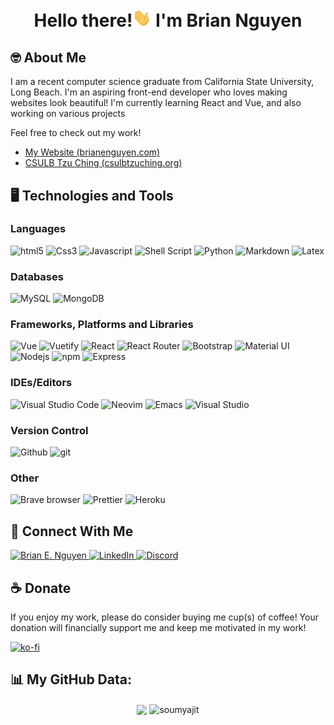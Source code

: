 <h1 align="center">Hello there!<img src="https://raw.githubusercontent.com/ABSphreak/ABSphreak/master/gifs/Hi.gif" width="30px"> I'm Brian Nguyen</h1>

## 🤓 About Me

I am a recent computer science graduate from California State University, Long Beach. I'm an aspiring front-end developer who loves making websites look beautiful! I'm currently learning React and Vue, and also working on various projects

Feel free to check out my work!

- [My Website (brianenguyen.com)](https://www.brianenguyen.com/)
- [CSULB Tzu Ching (csulbtzuching.org)](https://www.csulbtzuching.org/)

## 🖥 Technologies and Tools

### Languages

<p>
<img alt="html5" src="https://img.shields.io/badge/HTML5-E34F26?style=for-the-badge&logo=html5&logoColor=white" height="25px"/>
<img alt="Css3" src="https://img.shields.io/badge/CSS3-1572B6?style=for-the-badge&logo=css3&logoColor=white" height="25px"/>
<img alt="Javascript" src="https://img.shields.io/badge/JavaScript-323330?style=for-the-badge&logo=javascript&logoColor=F7DF1E"  height="25px"/>
<img alt="Shell Script" src="https://img.shields.io/badge/shell_script-%23121011.svg?style=for-the-badge&logo=gnu-bash&logoColor=white" height="25px"/>
<img alt="Python" src="https://img.shields.io/badge/Python-14354C?style=for-the-badge&logo=python&logoColor=white" height="25px"/>
<img alt="Markdown" src="https://img.shields.io/badge/Markdown-000000?style=for-the-badge&logo=markdown&logoColor=white"  height="25px"/>
<img alt="Latex" src="https://img.shields.io/badge/latex-%23008080.svg?style=for-the-badge&logo=latex&logoColor=white"  height="25px"/>
</p>

### Databases

<p>
<img alt="MySQL" src="https://img.shields.io/badge/mysql-%2300f.svg?style=for-the-badge&logo=mysql&logoColor=white" height="25px"/>
<img alt="MongoDB" src="https://img.shields.io/badge/MongoDB-%234ea94b.svg?style=for-the-badge&logo=mongodb&logoColor=white" height="25px"/>
</p>

### Frameworks, Platforms and Libraries

<p>
<img alt="Vue" src="https://img.shields.io/badge/vuejs-%2335495e.svg?style=for-the-badge&logo=vuedotjs&logoColor=%234FC08D" height="25px"/>
<img alt="Vuetify" src="https://img.shields.io/badge/Vuetify-1867C0?style=for-the-badge&logo=vuetify&logoColor=AEDDFF" height="25px"/>
<img alt="React" src="https://img.shields.io/badge/React-20232A?style=for-the-badge&logo=react&logoColor=61DAFB" height="25px"/>
<img alt="React Router" src="https://img.shields.io/badge/React_Router-CA4245?style=for-the-badge&logo=react-router&logoColor=white" height="25px"/>
<img alt="Bootstrap" src="https://img.shields.io/badge/Bootstrap-563D7C?style=for-the-badge&logo=bootstrap&logoColor=white" height="25px"/>
<img alt="Material UI" src="https://img.shields.io/badge/Material--UI-0081CB?style=for-the-badge&logo=material-ui&logoColor=white" height="25px"/>
<img alt="Nodejs" src="https://img.shields.io/badge/-Nodejs-43853d?style=flat-square&logo=Node.js&logoColor=white"  height="25px"/>
<img alt="npm" src="https://img.shields.io/badge/NPM-%23000000.svg?style=for-the-badge&logo=npm&logoColor=white" height="25px"/>
 <img alt="Express" src="https://img.shields.io/badge/express.js-%23404d59.svg?style=for-the-badge&logo=express&logoColor=%2361DAFB" height="25px"/>
 </p>

### IDEs/Editors

<p>
<img alt="Visual Studio Code" src="https://img.shields.io/badge/Visual%20Studio%20Code-0078d7.svg?style=for-the-badge&logo=visual-studio-code&logoColor=white"  height="25px"/>
<img alt="Neovim" src="https://img.shields.io/badge/NeoVim-%2357A143.svg?&style=for-the-badge&logo=neovim&logoColor=white"  height="25px"/>
<img alt="Emacs" src="https://img.shields.io/badge/Emacs-%237F5AB6.svg?&style=for-the-badge&logo=gnu-emacs&logoColor=white"  height="25px"/>
<img alt="Visual Studio" src="https://img.shields.io/badge/Visual%20Studio-5C2D91.svg?style=for-the-badge&logo=visual-studio&logoColor=white"  height="25px"/>
</p>

### Version Control

<p>
<img alt="Github" src="https://img.shields.io/badge/github-%23121011.svg?style=for-the-badge&logo=github&logoColor=white"  height="25px"/>
<img alt="git" src="https://img.shields.io/badge/-Git-F05032?style=flat-square&logo=git&logoColor=white" height="25px"/>
</p>

### Other

<p>
<img alt="Brave browser" src="https://img.shields.io/badge/-Brave_Browser-FB542B?style=flat-square&logo=brave&logoColor=white" height="25px"/>
<img alt="Prettier" src="https://img.shields.io/badge/-Prettier-F7B93E?style=flat-square&logo=prettier&logoColor=white" height="25px"/>
<img alt="Heroku" src="https://img.shields.io/badge/-Heroku-430098?style=flat-square&logo=heroku&logoColor=white" height="25px"/>
 </p>

<!-- TODO: Social links -->

## 💙 Connect With Me

<p>
<a href="https://www.linkedin.com/in/brian-edison-nguyen/">
    <img alt="Brian E. Nguyen" src="https://img.shields.io/badge/-brianenguyen.com-black" height="25px"/>
  </a>
  <a href="https://www.linkedin.com/in/brian-edison-nguyen/">
    <img alt="LinkedIn" src="https://img.shields.io/badge/linkedin-%230077B5.svg?style=for-the-badge&logo=linkedin&logoColor=white" height="25px"/>
  </a>
  <a href="https://discordapp.com/users/357270934614179851">
    <img alt="Discord" src="https://img.shields.io/badge/%3CBuraiyen1998%3E-%237289DA.svg?style=for-the-badge&logo=discord&logoColor=white" height="25px"/>
  </a>
</p>

## ☕ Donate

If you enjoy my work, please do consider buying me cup(s) of coffee! Your donation will financially support me and keep me motivated in my work!

[![ko-fi](https://ko-fi.com/img/githubbutton_sm.svg)](https://ko-fi.com/M4M55WZLN)

## 📊 My GitHub Data:

<div align="center">
  <img align="center" src="https://github-readme-stats.anuraghazra1.vercel.app/api?username=Brian-E-Nguyen&show_icons=true" />
  <img align="center" src="https://github-readme-streak-stats.herokuapp.com/?user=Brian-E-Nguyen&" alt="soumyajit" />
</div>
